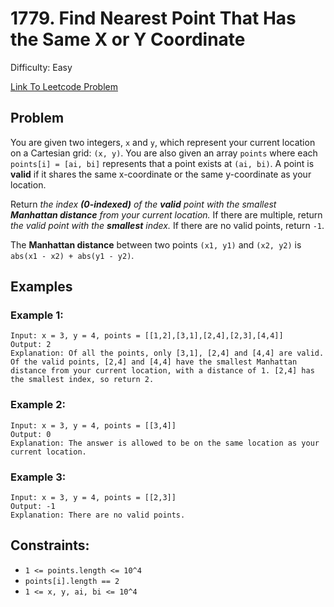 # 1779. Find Nearest Point That Has the Same X or Y Coordinate
Difficulty: Easy

[Link To Leetcode Problem](https://leetcode.com/problems/find-nearest-point-that-has-the-same-x-or-y-coordinate/)

## Problem
You are given two integers, `x` and `y`, which represent your current location on a Cartesian grid: `(x, y)`. You are also given an array `points` where each `points[i] = [ai, bi]` represents that a point exists at `(ai, bi)`. A point is **valid** if it shares the same x-coordinate or the same y-coordinate as your location.

Return *the index **(0-indexed)** of the **valid** point with the smallest **Manhattan distance** from your current location.* If there are multiple, return *the valid point with the **smallest** index.* If there are no valid points, return `-1`.

The **Manhattan distance** between two points `(x1, y1)` and `(x2, y2)` is `abs(x1 - x2) + abs(y1 - y2)`.

## Examples
### Example 1:
```
Input: x = 3, y = 4, points = [[1,2],[3,1],[2,4],[2,3],[4,4]]
Output: 2
Explanation: Of all the points, only [3,1], [2,4] and [4,4] are valid. Of the valid points, [2,4] and [4,4] have the smallest Manhattan distance from your current location, with a distance of 1. [2,4] has the smallest index, so return 2.
```
### Example 2:
```
Input: x = 3, y = 4, points = [[3,4]]
Output: 0
Explanation: The answer is allowed to be on the same location as your current location.
```
### Example 3:
```
Input: x = 3, y = 4, points = [[2,3]]
Output: -1
Explanation: There are no valid points.
```

## Constraints:
- `1 <= points.length <= 10^4`
- `points[i].length == 2`
- `1 <= x, y, ai, bi <= 10^4`